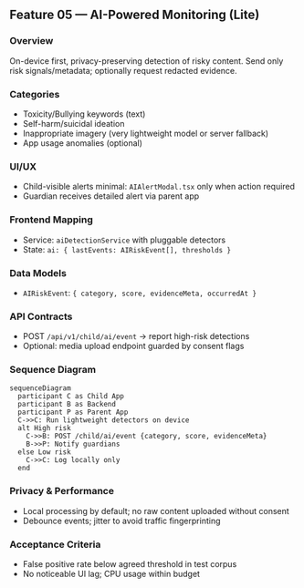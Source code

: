 ## Feature 05 — AI-Powered Monitoring (Lite)

### Overview
On-device first, privacy-preserving detection of risky content. Send only risk signals/metadata; optionally request redacted evidence.

### Categories
- Toxicity/Bullying keywords (text)
- Self-harm/suicidal ideation
- Inappropriate imagery (very lightweight model or server fallback)
- App usage anomalies (optional)

### UI/UX
- Child-visible alerts minimal: `AIAlertModal.tsx` only when action required
- Guardian receives detailed alert via parent app

### Frontend Mapping
- Service: `aiDetectionService` with pluggable detectors
- State: `ai: { lastEvents: AIRiskEvent[], thresholds }`

### Data Models
- `AIRiskEvent`: `{ category, score, evidenceMeta, occurredAt }`

### API Contracts
- POST `/api/v1/child/ai/event` -> report high-risk detections
- Optional: media upload endpoint guarded by consent flags

### Sequence Diagram
```mermaid
sequenceDiagram
  participant C as Child App
  participant B as Backend
  participant P as Parent App
  C->>C: Run lightweight detectors on device
  alt High risk
    C->>B: POST /child/ai/event {category, score, evidenceMeta}
    B->>P: Notify guardians
  else Low risk
    C->>C: Log locally only
  end
```

### Privacy & Performance
- Local processing by default; no raw content uploaded without consent
- Debounce events; jitter to avoid traffic fingerprinting

### Acceptance Criteria
- False positive rate below agreed threshold in test corpus
- No noticeable UI lag; CPU usage within budget
